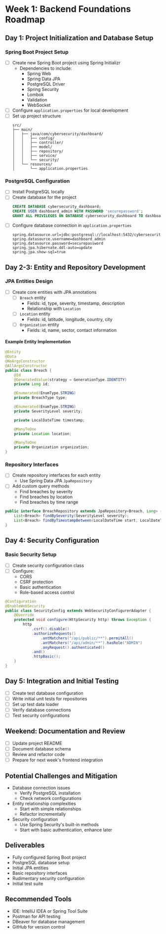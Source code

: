 # Week 1: Backend Foundations Roadmap

## Day 1: Project Initialization and Database Setup
### Spring Boot Project Setup
- [ ] Create new Spring Boot project using Spring Initializr
  * Dependencies to include:
    - Spring Web
    - Spring Data JPA
    - PostgreSQL Driver
    - Spring Security
    - Lombok
    - Validation
    - WebSocket
- [ ] Configure `application.properties` for local development
- [ ] Set up project structure
  ```
  src/
  ├── main/
  │   ├── java/com/cybersecurity/dashboard/
  │   │   ├── config/
  │   │   ├── controller/
  │   │   ├── model/
  │   │   ├── repository/
  │   │   ├── service/
  │   │   └── security/
  │   └── resources/
  │       └── application.properties
  ```

### PostgreSQL Configuration
- [ ] Install PostgreSQL locally
- [ ] Create database for the project
  ```sql
  CREATE DATABASE cybersecurity_dashboard;
  CREATE USER dashboard_admin WITH PASSWORD 'securepassword';
  GRANT ALL PRIVILEGES ON DATABASE cybersecurity_dashboard TO dashboard_admin;
  ```
- [ ] Configure database connection in `application.properties`
  ```properties
  spring.datasource.url=jdbc:postgresql://localhost:5432/cybersecurity_dashboard
  spring.datasource.username=dashboard_admin
  spring.datasource.password=securepassword
  spring.jpa.hibernate.ddl-auto=update
  spring.jpa.show-sql=true
  ```

## Day 2-3: Entity and Repository Development
### JPA Entities Design
- [ ] Create core entities with JPA annotations
  - [ ] `Breach` entity
    * Fields: id, type, severity, timestamp, description
    * Relationship with `Location`
  - [ ] `Location` entity
    * Fields: id, latitude, longitude, country, city
  - [ ] `Organization` entity
    * Fields: id, name, sector, contact information

#### Example Entity Implementation
```java
@Entity
@Data
@NoArgsConstructor
@AllArgsConstructor
public class Breach {
    @Id
    @GeneratedValue(strategy = GenerationType.IDENTITY)
    private Long id;

    @Enumerated(EnumType.STRING)
    private BreachType type;

    @Enumerated(EnumType.STRING)
    private SeverityLevel severity;

    private LocalDateTime timestamp;

    @ManyToOne
    private Location location;

    @ManyToOne
    private Organization organization;
}
```

### Repository Interfaces
- [ ] Create repository interfaces for each entity
  * Use Spring Data JPA `JpaRepository`
- [ ] Add custom query methods
  * Find breaches by severity
  * Find breaches by location
  * Find breaches by time range

```java
public interface BreachRepository extends JpaRepository<Breach, Long> {
    List<Breach> findBySeverity(SeverityLevel severity);
    List<Breach> findByTimestampBetween(LocalDateTime start, LocalDateTime end);
}
```

## Day 4: Security Configuration
### Basic Security Setup
- [ ] Create security configuration class
- [ ] Configure:
  * CORS
  * CSRF protection
  * Basic authentication
  * Role-based access control

```java
@Configuration
@EnableWebSecurity
public class SecurityConfig extends WebSecurityConfigurerAdapter {
    @Override
    protected void configure(HttpSecurity http) throws Exception {
        http
            .csrf().disable()
            .authorizeRequests()
                .antMatchers("/api/public/**").permitAll()
                .antMatchers("/api/admin/**").hasRole("ADMIN")
                .anyRequest().authenticated()
            .and()
            .httpBasic();
    }
}
```

## Day 5: Integration and Initial Testing
- [ ] Create test database configuration
- [ ] Write initial unit tests for repositories
- [ ] Set up test data loader
- [ ] Verify database connections
- [ ] Test security configurations

## Weekend: Documentation and Review
- [ ] Update project README
- [ ] Document database schema
- [ ] Review and refactor code
- [ ] Prepare for next week's frontend integration

## Potential Challenges and Mitigation
- Database connection issues
  * Verify PostgreSQL installation
  * Check network configurations
- Entity relationship complexities
  * Start with simple relationships
  * Refactor incrementally
- Security configuration
  * Use Spring Security's built-in methods
  * Start with basic authentication, enhance later

## Deliverables
- Fully configured Spring Boot project
- PostgreSQL database setup
- Initial JPA entities
- Basic repository interfaces
- Rudimentary security configuration
- Initial test suite

## Recommended Tools
- IDE: IntelliJ IDEA or Spring Tool Suite
- Postman for API testing
- DBeaver for database management
- GitHub for version control
